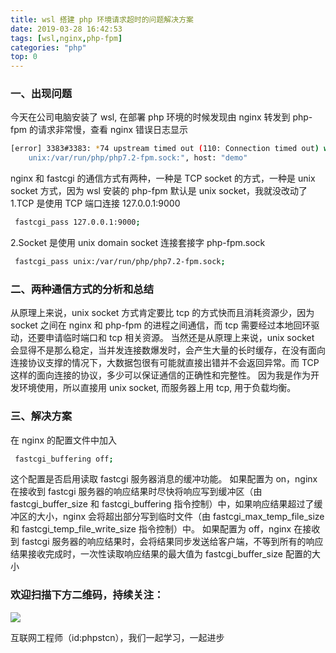 ```yaml
---
title: wsl 搭建 php 环境请求超时的问题解决方案
date: 2019-03-28 16:42:53
tags: [wsl,nginx,php-fpm]
categories: "php"
top: 0
---
```


### 一、出现问题

今天在公司电脑安装了 wsl, 在部署 php 环境的时候发现由 nginx 转发到 php-fpm 的请求非常慢，查看 nginx 错误日志显示

```bash
[error] 3383#3383: *74 upstream timed out (110: Connection timed out) while reading upstream, client: 127.0.0.1, server: demo, request: "POST /pms/login HTTP/1.1", upstream: "fastcgi://
    unix:/var/run/php/php7.2-fpm.sock:", host: "demo"
```

nginx 和 fastcgi 的通信方式有两种，一种是 TCP socket 的方式，一种是 unix socket 方式，因为 wsl 安装的 php-fpm 默认是 unix socket，我就没改动了
1.TCP 是使用 TCP 端口连接 127.0.0.1:9000

``` bash
 fastcgi_pass 127.0.0.1:9000;
```

2.Socket 是使用 unix domain socket 连接套接字 php-fpm.sock

``` bash
 fastcgi_pass unix:/var/run/php/php7.2-fpm.sock;
```

### 二、两种通信方式的分析和总结

从原理上来说，unix socket 方式肯定要比 tcp 的方式快而且消耗资源少，因为 socket 之间在 nginx 和 php-fpm 的进程之间通信，而 tcp 需要经过本地回环驱动，还要申请临时端口和 tcp 相关资源。
当然还是从原理上来说，unix socket 会显得不是那么稳定，当并发连接数爆发时，会产生大量的长时缓存，在没有面向连接协议支撑的情况下，大数据包很有可能就直接出错并不会返回异常。而 TCP 这样的面向连接的协议，多少可以保证通信的正确性和完整性。
因为我是作为开发环境使用，所以直接用 unix socket, 而服务器上用 tcp, 用于负载均衡。

### 三、解决方案

在 nginx 的配置文件中加入

```bash
 fastcgi_buffering off;
```

这个配置是否启用读取 fastcgi 服务器消息的缓冲功能。 如果配置为 on，nginx 在接收到 fastcgi 服务器的响应结果时尽快将响应写到缓冲区（由 fastcgi_buffer_size 和 fastcgi_buffering 指令控制）中，如果响应结果超过了缓冲区的大小，nginx 会将超出部分写到临时文件（由 fastcgi_max_temp_file_size 和 fastcgi_temp_file_write_size 指令控制）中。 如果配置为 off，nginx 在接收到 fastcgi 服务器的响应结果时，会将结果同步发送给客户端，不等到所有的响应结果接收完成时，一次性读取响应结果的最大值为 fastcgi_buffer_size 配置的大小

### 欢迎扫描下方二维码，持续关注：

![](https://ww1.sinaimg.cn/large/a616b9a4gy1g4xzv954a4j20760763yo.jpg)

互联网工程师（id:phpstcn），我们一起学习，一起进步
